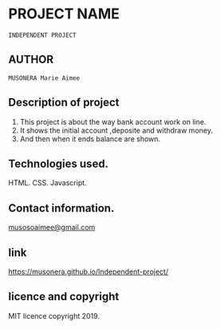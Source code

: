 # PROJECT NAME
```
INDEPENDENT PROJECT
```
## AUTHOR
```
MUSONERA Marie Aimee
```
## Description of project
1. This project is about the way bank account work on line.
2. It shows the initial account ,deposite and withdraw money.
3. And then when it ends balance are shown.
## Technologies used.
HTML.
CSS.
Javascript.

## Contact information.
musosoaimee@gmail.com
## link 
https://musonera.github.io/Independent-project/
## licence and copyright
MIT licence copyright 2019.

